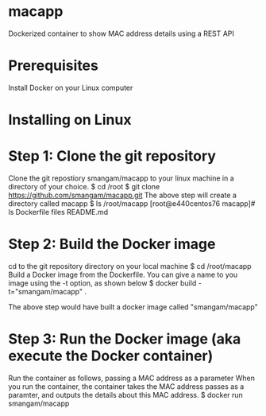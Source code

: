 # macapp
Dockerized container to show MAC address details using a REST API

# Prerequisites
Install Docker on your Linux computer

# Installing on Linux

# Step 1: Clone the git repository
Clone the git repostiory smangam/macapp to your linux machine in a directory of your choice.
$ cd /root
$ git clone https://github.com/smangam/macapp.git
The above step will create a directory called macapp
$ ls /root/macapp
[root@e440centos76 macapp]# ls
Dockerfile  files  README.md

# Step 2: Build the Docker image
cd to the git repository directory on your local machine
$ cd /root/macapp
Build a Docker image from the Dockerfile. You can give a name to you image using the -t option, as shown below
$ docker build -t="smangam/macapp" .

The above step would have built a docker image called "smangam/macapp"

# Step 3: Run the Docker image (aka execute the Docker container)
Run the container as follows, passing a MAC address as a parameter
When you run the container, the container takes the MAC address passes as a paramter, and outputs the details about this MAC address.
$ docker run smangam/macapp <mac address>
